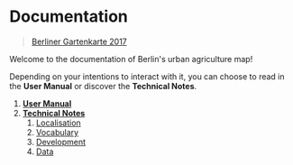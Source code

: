 # Documentation

> [Berliner Gartenkarte 2017](https://github.com/gartenkarte/gartenkarte-2017/)

Welcome to the documentation of Berlin's urban agriculture map!

Depending on your intentions to interact with it, you can choose to read in the **User Manual** or discover the **Technical Notes**.

1. **[User Manual](./01_user-manual.md)**
2. **[Technical Notes](./02_technical-notes.md)**
    1. [Localisation](./021_localisation.md)
    2. [Vocabulary](./022_vocabulary.md)
    3. [Development](./023_development.md)
    4. [Data](./024_data.md)
